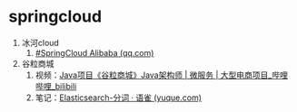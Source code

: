 # springcloud

1. 冰河cloud
   1. [#SpringCloud Alibaba (qq.com)](https://mp.weixin.qq.com/mp/appmsgalbum?__biz=Mzg4MjU0OTM1OA==&action=getalbum&album_id=2337104419664084992&scene=173&from_msgid=2247500464&from_itemidx=1&count=3&nolastread=1#wechat_redirect)
2. 谷粒商城
   1. 视频：[Java项目《谷粒商城》Java架构师 | 微服务 | 大型电商项目_哔哩哔哩_bilibili](https://www.bilibili.com/video/BV1np4y1C7Yf?p=122)
   2. 笔记：[Elasticsearch-分词 · 语雀 (yuque.com)](https://www.yuque.com/zhangshuaiyin/guli-mall/rc9dst)

